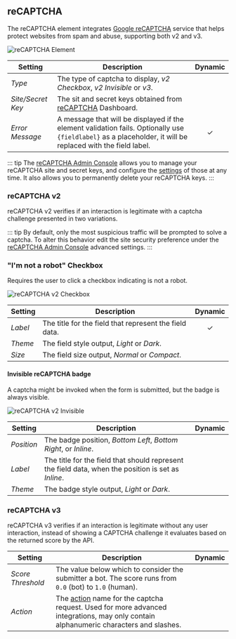 ## reCAPTCHA

<div class="tm-resource-icon">
    <!--@include: ../assets/element-recaptcha.svg-->
</div>

The reCAPTCHA element integrates [Google reCAPTCHA](https://developers.google.com/recaptcha) service that helps protect websites from spam and abuse, supporting both v2 and v3.

![reCAPTCHA Element](./assets/elements/recaptcha.webp)

| Setting | Description | Dynamic |
| --- | --- | :---: |
| *Type* | The type of captcha to display, _v2 Checkbox_, _v2 Invisible_ or _v3_. | |
| *Site/Secret Key* | The sit and secret keys obtained from [reCAPTCHA](https://developers.google.com/recaptcha) Dashboard. |
| *Error Message* | A message that will be displayed if the element validation fails. Optionally use `{fieldlabel}` as a placeholder, it will be replaced with the field label. | &#x2713; |

::: tip
The [reCAPTCHA Admin Console](https://www.google.com/recaptcha/admin) allows you to manage your reCAPTCHA site and secret keys, and configure the [settings](https://developers.google.com/recaptcha/docs/settings) of those at any time. It also allows you to permanently delete your reCAPTCHA keys.
:::

### reCAPTCHA v2

reCAPTCHA v2 verifies if an interaction is legitimate with a captcha challenge presented in two variations.

::: tip
By default, only the most suspicious traffic will be prompted to solve a captcha. To alter this behavior edit the site security preference under the [reCAPTCHA Admin Console](#admin-console) advanced settings.
:::

### "I'm not a robot" Checkbox

Requires the user to click a checkbox indicating is not a robot.

![reCAPTCHA v2 Checkbox](./assets/elements/recaptcha-checkbox.gif)

| Setting | Description | Dynamic |
| --- | --- | :---: |
| *Label* | The title for the field that represent the field data. | &#x2713; |
| *Theme* | The field style output, _Light_ or _Dark_. ||
| *Size* | The field size output, _Normal_ or _Compact_. ||

#### Invisible reCAPTCHA badge

A captcha might be invoked when the form is submitted, but the badge is always visible.

![reCAPTCHA v2 Invisible](./assets/elements/recaptcha-invisible.png)

| Setting | Description | Dynamic |
| --- | --- | :---: |
| *Position* | The badge position, _Bottom Left_, _Bottom Right_, or _Inline_. ||
| *Label* | The title for the field that should represent the field data, when the position is set as _Inline_. ||
| *Theme* | The badge style output, _Light_ or _Dark_. ||

### reCAPTCHA v3

reCAPTCHA v3 verifies if an interaction is legitimate without any user interaction, instead of showing a CAPTCHA challenge it evaluates based on the returned score by the API.

| Setting | Description | Dynamic |
| --- | --- | :---: |
| *Score Threshold* | The value below which to consider the submitter a bot. The score runs from `0.0` (bot) to `1.0` (human). ||
| *Action* | The [action](https://developers.google.com/recaptcha/docs/v3#actions) name for the captcha request. Used for more advanced integrations, may only contain alphanumeric characters and slashes. ||
